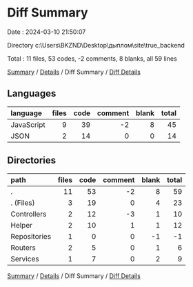 # Diff Summary

Date : 2024-03-10 21:50:07

Directory c:\\Users\\BKZND\\Desktop\\дыплом\\site\\true_backend

Total : 11 files,  53 codes, -2 comments, 8 blanks, all 59 lines

[Summary](results.md) / [Details](details.md) / Diff Summary / [Diff Details](diff-details.md)

## Languages
| language | files | code | comment | blank | total |
| :--- | ---: | ---: | ---: | ---: | ---: |
| JavaScript | 9 | 39 | -2 | 8 | 45 |
| JSON | 2 | 14 | 0 | 0 | 14 |

## Directories
| path | files | code | comment | blank | total |
| :--- | ---: | ---: | ---: | ---: | ---: |
| . | 11 | 53 | -2 | 8 | 59 |
| . (Files) | 3 | 19 | 0 | 4 | 23 |
| Controllers | 2 | 12 | -3 | 1 | 10 |
| Helper | 2 | 10 | 1 | 1 | 12 |
| Repositories | 1 | 0 | 0 | -1 | -1 |
| Routers | 2 | 5 | 0 | 1 | 6 |
| Services | 1 | 7 | 0 | 2 | 9 |

[Summary](results.md) / [Details](details.md) / Diff Summary / [Diff Details](diff-details.md)